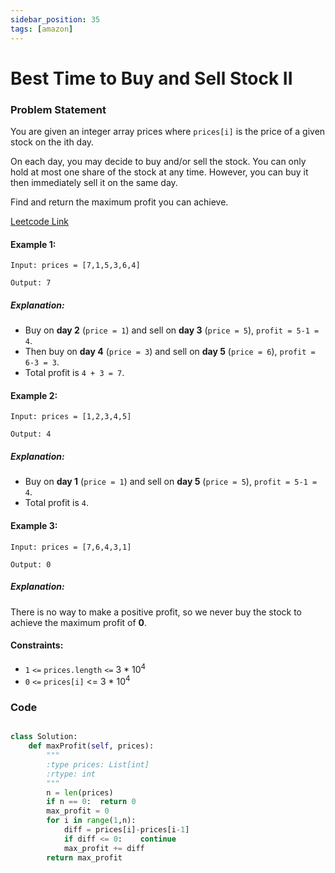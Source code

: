 ```yaml
---
sidebar_position: 35
tags: [amazon]
---
```


# Best Time to Buy and Sell Stock II

### Problem Statement

You are given an integer array prices where `prices[i]` is the price of a given stock on the ith day.

On each day, you may decide to buy and/or sell the stock. You can only hold at most one share of the stock at any time. However, you can buy it then immediately sell it on the same day.

Find and return the maximum profit you can achieve.

[Leetcode Link](https://leetcode.com/problems/best-time-to-buy-and-sell-stock-ii/)

#### Example 1:

```
Input: prices = [7,1,5,3,6,4]

Output: 7
```

##### Explanation:

- Buy on **day 2** (`price = 1`) and sell on **day 3** (`price = 5`), `profit = 5-1 = 4`.
- Then buy on **day 4** (`price = 3`) and sell on **day 5** (`price = 6`), `profit = 6-3 = 3`.
- Total profit is `4 + 3 = 7`.

#### Example 2:

```
Input: prices = [1,2,3,4,5]

Output: 4
```

##### Explanation:

- Buy on **day 1** (`price = 1`) and sell on **day 5** (`price = 5`), `profit = 5-1 = 4`.
- Total profit is `4`.

#### Example 3:

```
Input: prices = [7,6,4,3,1]

Output: 0
```

##### Explanation:

There is no way to make a positive profit, so we never buy the stock to achieve the maximum profit of **0**.

#### Constraints:

- `1` `<=` `prices.length` `<=` 3 \* 10<sup>4</sup>
- `0` `<=` `prices[i]` <= 3 \* 10<sup>4</sup>

### Code

```python title="Python Code"

class Solution:
    def maxProfit(self, prices):
        """
        :type prices: List[int]
        :rtype: int
        """
        n = len(prices)
        if n == 0:  return 0
        max_profit = 0
        for i in range(1,n):
            diff = prices[i]-prices[i-1]
            if diff <= 0:    continue
            max_profit += diff
        return max_profit

```
